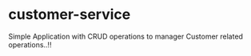 # customer-service

Simple Application with CRUD operations to manager Customer related operations..!!
